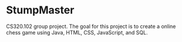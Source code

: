 # StumpMaster
CS320.102 group project. The goal for this project is to create a online chess game using Java, HTML, CSS, JavaScript, and SQL.
